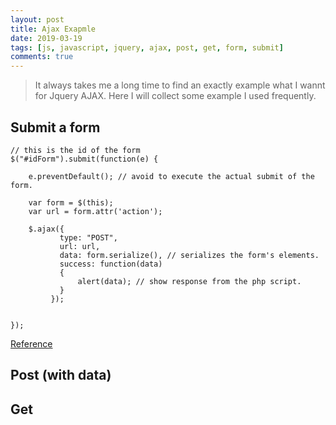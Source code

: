 ```yaml
---
layout: post
title: Ajax Exapmle
date: 2019-03-19
tags: [js, javascript, jquery, ajax, post, get, form, submit]
comments: true
---
```


> It always takes me a long time to find an exactly example what I wannt for Jquery AJAX.  Here I will collect some example I used frequently.

## Submit a form

```jquery
// this is the id of the form
$("#idForm").submit(function(e) {

    e.preventDefault(); // avoid to execute the actual submit of the form.

    var form = $(this);
    var url = form.attr('action');

    $.ajax({
           type: "POST",
           url: url,
           data: form.serialize(), // serializes the form's elements.
           success: function(data)
           {
               alert(data); // show response from the php script.
           }
         });


});
```

[Reference](https://stackoverflow.com/questions/1960240/jquery-ajax-submit-form)

## Post (with data)

## Get
